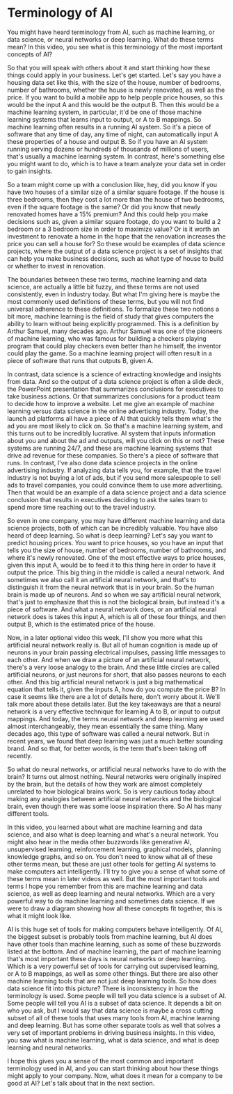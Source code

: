 # Terminology of AI

You might have heard terminology from AI, such as machine learning, or data science, or neural networks or deep learning. What do these terms mean? In this video, you see what is this terminology of the most important concepts of AI?

So that you will speak with others about it and start thinking how these things could apply in your business. Let's get started. Let's say you have a housing data set like this, with the size of the house, number of bedrooms, number of bathrooms, whether the house is newly renovated, as well as the price. If you want to build a mobile app to help people price houses, so this would be the input A and this would be the output B. Then this would be a machine learning system, in particular, it'd be one of those machine learning systems that learns input to output, or A to B mappings. So machine learning often results in a running AI system. So it's a piece of software that any time of day, any time of night, can automatically input A these properties of a house and output B. So if you have an AI system running serving dozens or hundreds of thousands of millions of users, that's usually a machine learning system. In contrast, here's something else you might want to do, which is to have a team analyze your data set in order to gain insights.

So a team might come up with a conclusion like, hey, did you know if you have two houses of a similar size of a similar square footage. If the house is three bedrooms, then they cost a lot more than the house of two bedrooms, even if the square footage is the same? Or did you know that newly renovated homes have a 15% premium? And this could help you make decisions such as, given a similar square footage, do you want to build a 2 bedroom or a 3 bedroom size in order to maximize value? Or is it worth an investment to renovate a home in the hope that the renovation increases the price you can sell a house for? So these would be examples of data science projects, where the output of a data science project is a set of insights that can help you make business decisions, such as what type of house to build or whether to invest in renovation.

The boundaries between these two terms, machine learning and data science, are actually a little bit fuzzy, and these terms are not used consistently, even in industry today. But what I'm giving here is maybe the most commonly used definitions of these terms, but you will not find universal adherence to these definitions. To formalize these two notions a bit more, machine learning is the field of study that gives computers the ability to learn without being explicitly programmed. This is a definition by Arthur Samuel, many decades ago. Arthur Samuel was one of the pioneers of machine learning, who was famous for building a checkers playing program that could play checkers even better than he himself, the inventor could play the game. So a machine learning project will often result in a piece of software that runs that outputs B, given A.

In contrast, data science is a science of extracting knowledge and insights from data. And so the output of a data science project is often a slide deck, the PowerPoint presentation that summarizes conclusions for executives to take business actions. Or that summarizes conclusions for a product team to decide how to improve a website. Let me give an example of machine learning versus data science in the online advertising industry. Today, the launch ad platforms all have a piece of AI that quickly tells them what's the ad you are most likely to click on. So that's a machine learning system, and this turns out to be incredibly lucrative. AI system that inputs information about you and about the ad and outputs, will you click on this or not? These systems are running 24/7, and these are machine learning systems that drive ad revenue for these companies. So there's a piece of software that runs. In contrast, I've also done data science projects in the online advertising industry. If analyzing data tells you, for example, that the travel industry is not buying a lot of ads, but if you send more salespeople to sell ads to travel companies, you could convince them to use more advertising. Then that would be an example of a data science project and a data science conclusion that results in executives deciding to ask the sales team to spend more time reaching out to the travel industry.

So even in one company, you may have different machine learning and data science projects, both of which can be incredibly valuable. You have also heard of deep learning. So what is deep learning? Let's say you want to predict housing prices. You want to price houses, so you have an input that tells you the size of house, number of bedrooms, number of bathrooms, and where it's newly renovated. One of the most effective ways to price houses, given this input A, would be to feed it to this thing here in order to have it output the price. This big thing in the middle is called a neural network. And sometimes we also call it an artificial neural network, and that's to distinguish it from the neural network that is in your brain. So the human brain is made up of neurons. And so when we say artificial neural network, that's just to emphasize that this is not the biological brain, but instead it's a piece of software. And what a neural network does, or an artificial neural network does is takes this input A, which is all of these four things, and then output B, which is the estimated price of the house.

Now, in a later optional video this week, I'll show you more what this artificial neural network really is. But all of human cognition is made up of neurons in your brain passing electrical impulses, passing little messages to each other. And when we draw a picture of an artificial neural network, there's a very loose analogy to the brain. And these little circles are called artificial neurons, or just neurons for short, that also passes neurons to each other. And this big artificial neural network is just a big mathematical equation that tells it, given the inputs A, how do you compute the price B? In case it seems like there are a lot of details here, don't worry about it. We'll talk more about these details later. But the key takeaways are that a neural network is a very effective technique for learning A to B, or input to output mappings. And today, the terms neural network and deep learning are used almost interchangeably, they mean essentially the same thing. Many decades ago, this type of software was called a neural network. But in recent years, we found that deep learning was just a much better sounding brand. And so that, for better words, is the term that's been taking off recently.

So what do neural networks, or artificial neural networks have to do with the brain? It turns out almost nothing. Neural networks were originally inspired by the brain, but the details of how they work are almost completely unrelated to how biological brains work. So is very cautious today about making any analogies between artificial neural networks and the biological brain, even though there was some loose inspiration there. So AI has many different tools.

In this video, you learned about what are machine learning and data science, and also what is deep learning and what's a neural network. You might also hear in the media other buzzwords like generative AI, unsupervised learning, reinforcement learning, graphical models, planning knowledge graphs, and so on. You don't need to know what all of these other terms mean, but these are just other tools for getting AI systems to make computers act intelligently. I'll try to give you a sense of what some of these terms mean in later videos as well. But the most important tools and terms I hope you remember from this are machine learning and data science, as well as deep learning and neural networks. Which are a very powerful way to do machine learning and sometimes data science. If we were to draw a diagram showing how all these concepts fit together, this is what it might look like.

AI is this huge set of tools for making computers behave intelligently. Of AI, the biggest subset is probably tools from machine learning, but AI does have other tools than machine learning, such as some of these buzzwords listed at the bottom. And of machine learning, the part of machine learning that's most important these days is neural networks or deep learning. Which is a very powerful set of tools for carrying out supervised learning, or A to B mappings, as well as some other things. But there are also other machine learning tools that are not just deep learning tools. So how does data science fit into this picture? There is inconsistency in how the terminology is used. Some people will tell you data science is a subset of AI. Some people will tell you AI is a subset of data science. It depends a bit on who you ask, but I would say that data science is maybe a cross cutting subset of all of these tools that uses many tools from AI, machine learning and deep learning. But has some other separate tools as well that solves a very set of important problems in driving business insights. In this video, you saw what is machine learning, what is data science, and what is deep learning and neural networks.

I hope this gives you a sense of the most common and important terminology used in AI, and you can start thinking about how these things might apply to your company. Now, what does it mean for a company to be good at AI? Let's talk about that in the next section.
